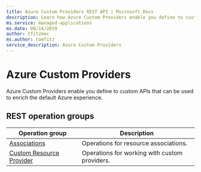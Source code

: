 ```yaml
---
title: Azure Custom Providers REST API | Microsoft Docs
description: Learn how Azure Custom Providers enable you define to custom APIs that can be used to enrich the default Azure experience.
ms.service: managed-applications
ms.date: 08/14/2019
author: tfitzmac
ms.author: tomfitz
service_description: Azure Custom Providers
---
```


# Azure Custom Providers

Azure Custom Providers enable you define to custom APIs that can be used to enrich the default Azure experience.

## REST operation groups

| Operation group                                 | Description |
|-------------------------------------------------|-------------|
| [Associations](xref:management.azure.com.customproviders.associations) | Operations for resource associations. |
| [Custom Resource Provider](xref:management.azure.com.customproviders.customresourceprovider) | Operations for working with custom providers. |
